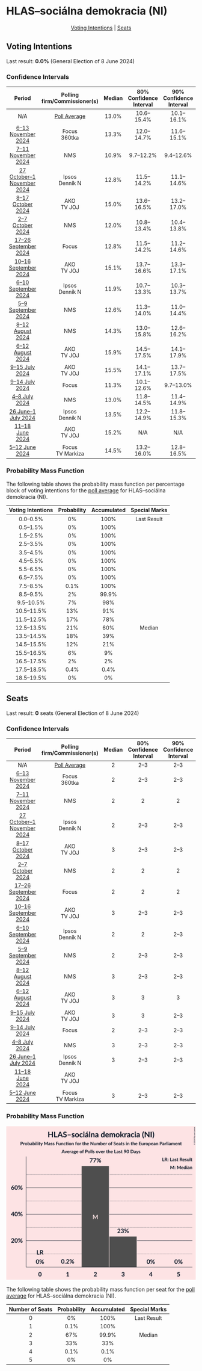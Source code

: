 # HLAS–sociálna demokracia (NI)

<p align="center"><a href="#voting-intentions">Voting Intentions</a> | <a href="#seats">Seats</a></p>

## Voting Intentions

Last result: **0.0%** (General Election of 8 June 2024)

### Confidence Intervals

| Period     | Polling firm/Commissioner(s) | Median | 80% Confidence Interval | 90% Confidence Interval | 95% Confidence Interval | 99% Confidence Interval |
|:----------:|:----------------:|:-----------:|:-----------------------:|:-----------------------:|:-----------------------:|:-----------------------:|
| N/A | [Poll Average](average.html) | 13.0% | 10.6–15.4% | 10.1–16.1% | 9.7–16.5% | 9.0–17.5% |
| [6–13 November 2024](2024-11-13-Focus.html) | Focus <br> 360tka | 13.3% | 12.0–14.7% | 11.6–15.1% | 11.3–15.5% | 10.7–16.2% |
| [7–11 November 2024](2024-11-11-NMS.html) | NMS | 10.9% | 9.7–12.2% | 9.4–12.6% | 9.1–13.0% | 8.6–13.7% |
| [27 October–1 November 2024](2024-11-01-Ipsos.html) | Ipsos <br> Denník N | 12.8% | 11.5–14.2% | 11.1–14.6% | 10.8–15.0% | 10.3–15.7% |
| [8–17 October 2024](2024-10-17-AKO.html) | AKO <br> TV JOJ | 15.0% | 13.6–16.5% | 13.2–17.0% | 12.9–17.4% | 12.3–18.1% |
| [2–7 October 2024](2024-10-07-NMS.html) | NMS | 12.0% | 10.8–13.4% | 10.4–13.8% | 10.1–14.2% | 9.6–14.9% |
| [17–26 September 2024](2024-09-26-Focus.html) | Focus | 12.8% | 11.5–14.2% | 11.2–14.6% | 10.9–15.0% | 10.3–15.7% |
| [10–16 September 2024](2024-09-16-AKO.html) | AKO <br> TV JOJ | 15.1% | 13.7–16.6% | 13.3–17.1% | 13.0–17.5% | 12.4–18.2% |
| [6–10 September 2024](2024-09-10-Ipsos.html) | Ipsos <br> Denník N | 11.9% | 10.7–13.3% | 10.3–13.7% | 10.1–14.0% | 9.5–14.7% |
| [5–9 September 2024](2024-09-09-NMS.html) | NMS | 12.6% | 11.3–14.0% | 11.0–14.4% | 10.7–14.8% | 10.1–15.5% |
| [8–12 August 2024](2024-08-12-NMS.html) | NMS | 14.3% | 13.0–15.8% | 12.6–16.2% | 12.3–16.6% | 11.7–17.3% |
| [6–12 August 2024](2024-08-12-AKO.html) | AKO <br> TV JOJ | 15.9% | 14.5–17.5% | 14.1–17.9% | 13.8–18.3% | 13.1–19.1% |
| [9–15 July 2024](2024-07-15-AKO.html) | AKO <br> TV JOJ | 15.5% | 14.1–17.1% | 13.7–17.5% | 13.4–17.9% | 12.7–18.7% |
| [9–14 July 2024](2024-07-14-Focus.html) | Focus | 11.3% | 10.1–12.6% | 9.7–13.0% | 9.4–13.4% | 8.9–14.0% |
| [4–8 July 2024](2024-07-08-NMS.html) | NMS | 13.0% | 11.8–14.5% | 11.4–14.9% | 11.1–15.3% | 10.5–16.0% |
| [26 June–1 July 2024](2024-07-01-Ipsos.html) | Ipsos <br> Denník N | 13.5% | 12.2–14.9% | 11.8–15.3% | 11.5–15.7% | 10.9–16.4% |
| [11–18 June 2024](2024-06-18-AKO.html) | AKO <br> TV JOJ | 15.2% | N/A | N/A | N/A | N/A |
| [5–12 June 2024](2024-06-12-Focus.html) | Focus <br> TV Markíza | 14.5% | 13.2–16.0% | 12.8–16.5% | 12.5–16.8% | 11.9–17.6% |

### Probability Mass Function

The following table shows the probability mass function per percentage block of voting intentions for the [poll average](average.html) for HLAS–sociálna demokracia (NI).

| Voting Intentions | Probability | Accumulated | Special Marks |
|:-----------------:|:-----------:|:-----------:|:-------------:|
| 0.0–0.5% | 0% | 100% | Last Result |
| 0.5–1.5% | 0% | 100% |  |
| 1.5–2.5% | 0% | 100% |  |
| 2.5–3.5% | 0% | 100% |  |
| 3.5–4.5% | 0% | 100% |  |
| 4.5–5.5% | 0% | 100% |  |
| 5.5–6.5% | 0% | 100% |  |
| 6.5–7.5% | 0% | 100% |  |
| 7.5–8.5% | 0.1% | 100% |  |
| 8.5–9.5% | 2% | 99.9% |  |
| 9.5–10.5% | 7% | 98% |  |
| 10.5–11.5% | 13% | 91% |  |
| 11.5–12.5% | 17% | 78% |  |
| 12.5–13.5% | 21% | 60% | Median |
| 13.5–14.5% | 18% | 39% |  |
| 14.5–15.5% | 12% | 21% |  |
| 15.5–16.5% | 6% | 9% |  |
| 16.5–17.5% | 2% | 2% |  |
| 17.5–18.5% | 0.4% | 0.4% |  |
| 18.5–19.5% | 0% | 0% |  |


## Seats

Last result: **0** seats (General Election of 8 June 2024)

### Confidence Intervals

| Period     | Polling firm/Commissioner(s) | Median | 80% Confidence Interval | 90% Confidence Interval | 95% Confidence Interval | 99% Confidence Interval |
|:----------:|:----------------:|:------:|:-----------------------:|:-----------------------:|:-----------------------:|:-----------------------:|
| N/A | [Poll Average](average.html) | 2 | 2–3 | 2–3 | 2–3 | 2–3 |
| [6–13 November 2024](2024-11-13-Focus.html) | Focus <br> 360tka | 2 | 2–3 | 2–3 | 2–3 | 2–3 |
| [7–11 November 2024](2024-11-11-NMS.html) | NMS | 2 | 2 | 2 | 2 | 1–3 |
| [27 October–1 November 2024](2024-11-01-Ipsos.html) | Ipsos <br> Denník N | 2 | 2–3 | 2–3 | 2–3 | 2–3 |
| [8–17 October 2024](2024-10-17-AKO.html) | AKO <br> TV JOJ | 3 | 2–3 | 2–3 | 2–3 | 2–4 |
| [2–7 October 2024](2024-10-07-NMS.html) | NMS | 2 | 2 | 2 | 2 | 2–3 |
| [17–26 September 2024](2024-09-26-Focus.html) | Focus | 2 | 2 | 2 | 2–3 | 2–3 |
| [10–16 September 2024](2024-09-16-AKO.html) | AKO <br> TV JOJ | 3 | 2–3 | 2–3 | 2–3 | 2–4 |
| [6–10 September 2024](2024-09-10-Ipsos.html) | Ipsos <br> Denník N | 2 | 2 | 2–3 | 2–3 | 2–3 |
| [5–9 September 2024](2024-09-09-NMS.html) | NMS | 2 | 2–3 | 2–3 | 2–3 | 2–3 |
| [8–12 August 2024](2024-08-12-NMS.html) | NMS | 3 | 2–3 | 2–3 | 2–3 | 2–3 |
| [6–12 August 2024](2024-08-12-AKO.html) | AKO <br> TV JOJ | 3 | 3 | 3 | 3 | 2–4 |
| [9–15 July 2024](2024-07-15-AKO.html) | AKO <br> TV JOJ | 3 | 3 | 2–3 | 2–3 | 2–4 |
| [9–14 July 2024](2024-07-14-Focus.html) | Focus | 2 | 2–3 | 2–3 | 2–3 | 2–3 |
| [4–8 July 2024](2024-07-08-NMS.html) | NMS | 3 | 2–3 | 2–3 | 2–3 | 2–3 |
| [26 June–1 July 2024](2024-07-01-Ipsos.html) | Ipsos <br> Denník N | 3 | 2–3 | 2–3 | 2–3 | 2–3 |
| [11–18 June 2024](2024-06-18-AKO.html) | AKO <br> TV JOJ |  |  |  |  |  |
| [5–12 June 2024](2024-06-12-Focus.html) | Focus <br> TV Markíza | 3 | 2–3 | 2–3 | 2–3 | 2–3 |

### Probability Mass Function

![Graph with seats probability mass function not yet produced](average-seats-pmf-hlas–sociálnademokraciani.png "Seats Probability Mass Function")

The following table shows the probability mass function per seat for the [poll average](average.html) for HLAS–sociálna demokracia (NI).

| Number of Seats | Probability | Accumulated | Special Marks |
|:---------------:|:-----------:|:-----------:|:-------------:|
| 0 | 0% | 100% | Last Result |
| 1 | 0.1% | 100% |  |
| 2 | 67% | 99.9% | Median |
| 3 | 33% | 33% |  |
| 4 | 0.1% | 0.1% |  |
| 5 | 0% | 0% |  |



